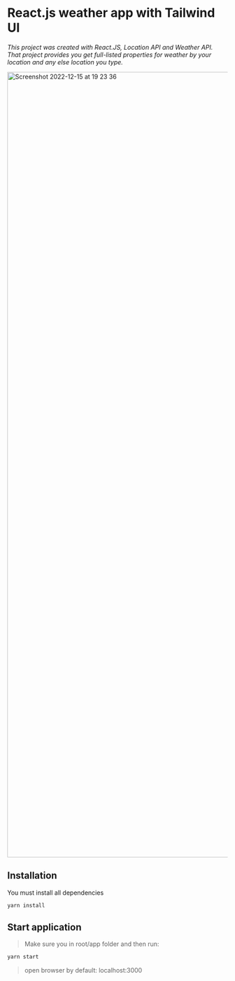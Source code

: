 # React.js weather app with Tailwind UI 

*This project was created with React.JS, Location API and Weather API. That project provides you get full-listed properties for weather by your location and any else location you type.*

<img width="1792" alt="Screenshot 2022-12-15 at 19 23 36" src="https://user-images.githubusercontent.com/106757584/172061287-e99e9d85-005e-4357-bc08-945bc378d68e.png">


## Installation
You must install all dependencies

```zsh
yarn install
```


## Start application
> Make sure you in root/app folder and then run:

```zsh 
yarn start 
```

> open browser by default: localhost:3000
